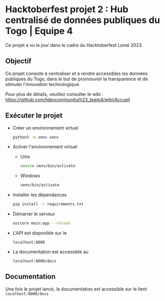 # Hacktoberfest projet 2 : Hub centralisé de données publiques du Togo | Equipe 4
Ce projet a vu le jour dans le cadre du Hacktoberfest Lomé 2023.

## Objectif
Ce projet consiste à centraliser et à rendre accessibles les données publiques du Togo, dans le but de promouvoir la transparence et de stimuler l'innovation technologique.

Pour plus de détails, veuillez consulter le wiki : https://github.com/tdevcommunity/h23_team4/wiki/Accueil

## Exécuter le projet
- Créer un environnement virtuel  
    ```sh
    python3 -m venv venv
    ```

- Activer l'environnement virtuel  
    - Unix
        ```sh
        source venv/bin/activate
        ```
    - Windows
        ```sh
        venv/bin/activate
        ```
- Installer les dépendances  
    ```sh
    pip install -r requirements.txt
    ```
- Démarrer le serveur  
    ```sh
    uvicorn main:app --reload
    ```
- L'API est disponible sur le
    ```
    localhost:8000
    ```
- La documentation est accessible au
    ```
    localhost:8000/docs
    ```

## Documentation 
Une fois le projet lancé, la documentation est accessible sur le lient 
    ```
    localhost:8000/docs
    ```